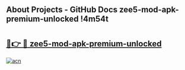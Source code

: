 ## About Projects - GitHub Docs zee5-mod-apk-premium-unlocked !4m54t

# <h2><a href="https://andorid.site?title=zee5-mod-apk-premium-unlocked&ref=19M">🔗👉 🔴 zee5-mod-apk-premium-unlocked</a></h2>

[![acn](https://github.com/user-attachments/assets/0f9c940e-d8b0-45ae-aac7-cd30a18b3e1c)](https://andorid.site?title=zee5-mod-apk-premium-unlocked&ref=19M)
